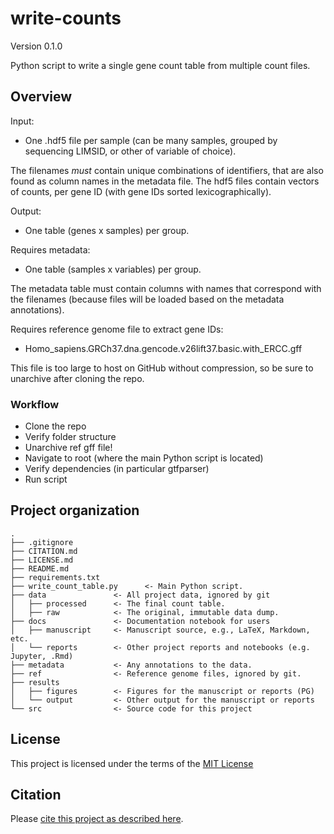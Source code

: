 # write-counts

Version 0.1.0

Python script to write a single gene count table from multiple count files.

## Overview

Input:
- One .hdf5 file per sample (can be many samples, grouped by sequencing LIMSID, or other of variable of choice).

The filenames *must* contain unique combinations of identifiers, that are also found as column names in the metadata file. The hdf5 files contain vectors of counts, per gene ID (with gene IDs sorted lexicographically).

Output:
- One table (genes x samples) per group.

Requires metadata:
- One table (samples x variables) per group. 

The metadata table must contain columns with names that correspond with the filenames (because files will be loaded based on the metadata annotations).

Requires reference genome file to extract gene IDs:
- Homo_sapiens.GRCh37.dna.gencode.v26lift37.basic.with_ERCC.gff 

This file is too large to host on GitHub without compression, so be sure to unarchive after cloning the repo.

### Workflow
- Clone the repo
- Verify folder structure
- Unarchive ref gff file!
- Navigate to root (where the main Python script is located)
- Verify dependencies (in particular gtfparser)
- Run script

## Project organization

```
.
├── .gitignore
├── CITATION.md
├── LICENSE.md
├── README.md
├── requirements.txt
├── write_count_table.py      <- Main Python script.
├── data               <- All project data, ignored by git
│   ├── processed      <- The final count table.
│   ├── raw            <- The original, immutable data dump.
├── docs               <- Documentation notebook for users 
│   ├── manuscript     <- Manuscript source, e.g., LaTeX, Markdown, etc. 
│   └── reports        <- Other project reports and notebooks (e.g. Jupyter, .Rmd)
├── metadata           <- Any annotations to the data. 
├── ref                <- Reference genome files, ignored by git.
├── results
│   ├── figures        <- Figures for the manuscript or reports (PG)
│   └── output         <- Other output for the manuscript or reports 
└── src                <- Source code for this project 

```


## License

This project is licensed under the terms of the [MIT License](/LICENSE.md)

## Citation

Please [cite this project as described here](/CITATION.md).
